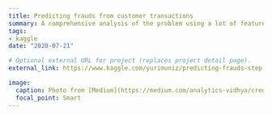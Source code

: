 ```yaml
---
title: Predicting frauds from customer transactions
summary: A comprehensive analysis of the problem using a lot of feature engineering and selection techniques in order to deal with the unbalanced and masked data.
tags:
- kaggle
date: "2020-07-21"

# Optional external URL for project (replaces project detail page).
external_link: https://www.kaggle.com/yurimuniz/predicting-frauds-step-by-step

image:
  caption: Photo from [Medium](https://medium.com/analytics-vidhya/credit-card-fraud-detection-c66d1399c0b7)
  focal_point: Smart
---
```

